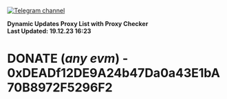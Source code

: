 [![Telegram channel](https://img.shields.io/endpoint?url=https://runkit.io/damiankrawczyk/telegram-badge/branches/master?url=https://t.me/n4z4v0d)](https://t.me/n4z4v0d) 

**Dynamic Updates Proxy List with Proxy Checker**  
**Last Updated: 19.12.23 16:23**

# DONATE (_any evm_) - 0xDEADf12DE9A24b47Da0a43E1bA70B8972F5296F2
